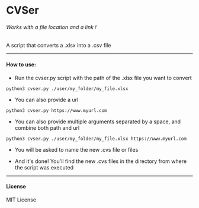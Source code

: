 # CVSer

###### Works with a file location and a link !

A script that converts a .xlsx into a .csv file
_________________

#### How to use:

* Run the cvser.py script with the path of the .xlsx file you want to convert

` python3 cvser.py ./user/my_folder/my_file.xlsx `

* You can also provide a url

` python3 cvser.py https://www.myurl.com `

* You can also provide multiple arguments separated by a space, and combine both path and url

` python3 cvser.py ./user/my_folder/my_file.xlsx https://www.myurl.com `

* You will be asked to name the new .cvs file or files

* And it's done! You'll find the new .cvs files in the directory from where the script was executed

____

#### License

MIT License
